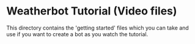 # Weatherbot Tutorial (Video files)

This directory contains the 'getting started' files which you can take and use if you want to create a bot as you watch the tutorial.

